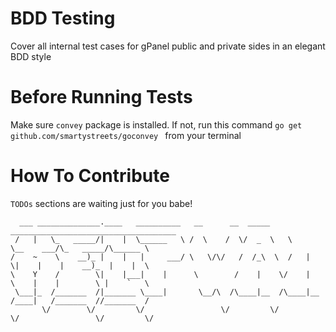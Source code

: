 # BDD Testing

Cover all internal test cases for gPanel public and private sides in an elegant BDD style

# Before Running Tests

Make sure `convey` package is installed. If not, run this command `go get github.com/smartystreets/goconvey
` from your terminal

# How To Contribute

`TODOs` sections are waiting just for you babe!

```shell
  ___ ______________.____   __________   __      __  _____    _____________________________________   
 /   |   \_   _____/|    |  \______   \ /  \    /  \/  _  \   \      \__    ___/\_   _____/\______ \  
/    ~    \    __)_ |    |   |     ___/ \   \/\/   /  /_\  \  /   |   \|    |    |    __)_  |    |  \ 
\    Y    /        \|    |___|    |      \        /    |    \/    |    \    |    |        \ |    `   \
 \___|_  /_______  /|_______ \____|       \__/\  /\____|__  /\____|__  /____|   /_______  //_______  /
       \/        \/         \/                 \/         \/         \/                 \/         \/ 
```
